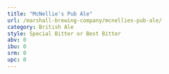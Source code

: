 ```yaml
---
title: "McNellie's Pub Ale"
url: /marshall-brewing-company/mcnellies-pub-ale/
category: British Ale
style: Special Bitter or Best Bitter
abv: 0
ibu: 0
srm: 0
upc: 0
---
```


